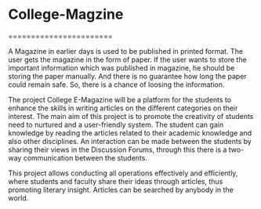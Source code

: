 # College-Magzine
=======================

A Magazine in earlier days is used to be published in printed format. The user gets the magazine in the form of paper. If the user wants to store the important information which was published in magazine, he should be storing the paper manually. And there is no guarantee how long the paper could remain safe. So, there is a chance of loosing the information. 

The project College E-Magazine will be a platform for the students to enhance the skills in writing articles on the different categories on their interest. The main aim of this project is to promote the creativity of students need to nurtured and a user-friendly system. The student can gain knowledge by reading the articles related to their academic knowledge and also other disciplines. An interaction can be made between the students by sharing their views in the Discussion Forums, through this there is a two-way communication between the students.

This project allows conducting all operations effectively and efficiently, where students and faculty share their ideas through articles, thus promoting literary insight. Articles can be searched by anybody in the world. 
